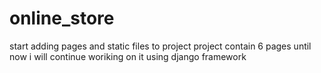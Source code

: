 # online_store
start adding pages and static files to project
project contain 6 pages until now
i will continue woriking on it using django framework
